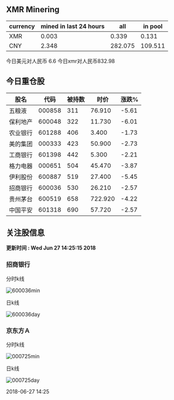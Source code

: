 ## XMR Minering

|currency|mined in last 24 hours|all|in pool|
|---|---|---|---|
|XMR|0.003|0.339|0.131|
|CNY|2.348|282.075|109.511|

今日美元对人民币 6.6	今日xmr对人民币832.98


## 今日重仓股 

|股名|代码|被持数|时价|涨跌%|
|---|---|---|---|---|
|五粮液|000858|311|76.910|-5.61|
|保利地产|600048|322|11.730|-6.01|
|农业银行|601288|406|3.400|-1.73|
|美的集团|000333|423|50.900|-2.73|
|工商银行|601398|442|5.300|-2.21|
|格力电器|000651|504|45.470|-3.87|
|伊利股份|600887|519|27.400|-5.45|
|招商银行|600036|530|26.210|-2.57|
|贵州茅台|600519|658|722.920|-4.22|
|中国平安|601318|690|57.720|-2.57|

## 关注股信息
**更新时间 : Wed Jun 27 14:25:15 2018**
### 招商银行 
分时k线

![600036min](http://image.sinajs.cn/newchart/min/n/sh600036.gif)

日k线

![600036day](http://image.sinajs.cn/newchart/daily/n/sh600036.gif)

### 京东方Ａ 
分时k线

![000725min](http://image.sinajs.cn/newchart/min/n/sz000725.gif)

日k线

![000725day](http://image.sinajs.cn/newchart/daily/n/sz000725.gif)

2018-06-27 14:25
